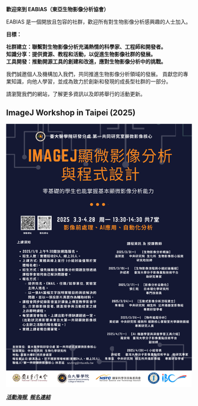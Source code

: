**歡迎來到 EABIAS（東亞生物影像分析協會）**

EABIAS 是一個開放且包容的社群，歡迎所有對生物影像分析感興趣的人士加入。

**目標：**

**社群建立：聯繫對生物影像分析充滿熱情的科學家、工程師和開發者。**  
**知識分享：提供資源、教程和活動，以促進生物影像社群的發展。**  
**工具開發：推動開源工具的創建和改進，應對生物影像分析中的挑戰。**  

我們誠邀個人及機構加入我們，共同推進生物影像分析領域的發展。
貢獻您的專業知識，向他人學習，並成為致力於創新和發現的成長型社群的一部分。

請瀏覽我們的網站，了解更多資訊以及即將舉行的活動更新。  


## ImageJ Workshop in Taipei (2025)
![2025_workshop](images/2025_ImageJ_Workshop_Poster.png)

***[活動海報](https://drive.google.com/file/d/11DaEflREvSH5XQLByhorO5-ToM6Tu5g0/view?usp=drive_link)***,
***[報名連結](https://docs.google.com/forms/d/e/1FAIpQLSezDJBtmgAjOasH5-3s5Sg2Fi4L837JW0q_KRdc75TsZTU3EQ/viewform)***


